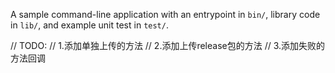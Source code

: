 A sample command-line application with an entrypoint in `bin/`, library code in `lib/`, and example
unit test in `test/`.


// TODO: 
// 1.添加单独上传的方法
// 2.添加上传release包的方法
// 3.添加失败的方法回调